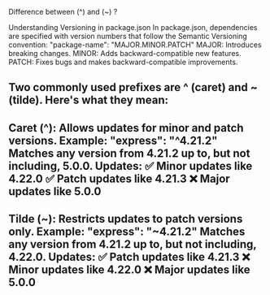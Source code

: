 Difference between (^) and (~) ?

Understanding Versioning in package.json
In package.json, dependencies are specified with version numbers that follow the Semantic Versioning convention:
"package-name": "MAJOR.MINOR.PATCH"
MAJOR: Introduces breaking changes.
MINOR: Adds backward-compatible new features.
PATCH: Fixes bugs and makes backward-compatible improvements.

Two commonly used prefixes are ^ (caret) and ~ (tilde). Here's what they mean:
----------------------------------------------------------------------------------------------------------------------------------
Caret (^):
Allows updates for minor and patch versions.
Example: "express": "^4.21.2"
Matches any version from 4.21.2 up to, but not including, 5.0.0.
Updates:
✅ Minor updates like 4.22.0
✅ Patch updates like 4.21.3
❌ Major updates like 5.0.0
----------------------------------------------------------------------------------------------------------------------------------
Tilde (~):
Restricts updates to patch versions only.
Example: "express": "~4.21.2"
Matches any version from 4.21.2 up to, but not including, 4.22.0.
Updates:
✅ Patch updates like 4.21.3
❌ Minor updates like 4.22.0
❌ Major updates like 5.0.0
----------------------------------------------------------------------------------------------------------------------------------
